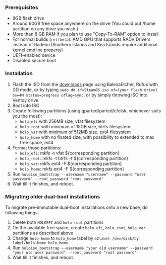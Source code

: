 ### Prerequisites

- 8GB flash drive
- Around 60GB free space anywhere on the drive (You could put /home partition on any drive you wish.)
- More than 8 GB RAM if you plan to use "Copy-To-RAM" option to install
- For normal builds (`rel/beta`): AMD GPU that supports RADV Drivers instead of Radeon (Southern Islands and Sea Islands require additional kernel cmdline property)
- UEFI-enabled device
- Disabled secure boot

### Installation

1. Flash the ISO from the [downloads](downloads.md) page using BalenaEtcher, Rufus with DD mode, or by typing `sudo dd if=SteamOS.iso of=(your flash drive) bs=4M status=progress oflag=sync`, or by simply throwing ISO into Ventoy drive
2. Boot into ISO
3. Create following partitions (using gparted/parted/cfdisk, whichever suits you the most):
    - `holo_efi` with 256MB size, vfat filesystem
    - `holo_root` with minimum of 15GB size, btrfs filesystem
    - `holo_var` with minimum of 512MB size, ext4 filesystem
    - `holo_home` with no fixated size, with possibility to extended to max free space, ext4
4. Format those partitions:
    - `holo_efi`: mkfs -t vfat ${corresponding partition}
    - `holo_root`: mkfs -t btrfs -f ${corresponding partition}
    - `holo_var`: mkfs.ext4 -F ${corresponding partition}
    - `holo_home`: mkfs.ext4 -F ${corresponding partition}
5. Run `holoiso_bootstrap --username "username" --password "user password" --root_password "root password"`
6. Wait till it finishes, and reboot. 

### Migrating older dual-boot installations
To migrate pre-immutable dual-boot installations onto a new base, do following things:

1. Delete both `HOLOEFI` and `holo-root` partitions
2. On the available free space, create `holo_efi`, `holo_root`, `holo_var` partitions as described above
3. Change `holo-home` to `holo_home` label by `e2label /dev/disk/by-label/holo-home holo_home`
4. Run `holoiso_bootstrap --username "your old username" --password "your old user password" --root_password "root password"`
5. Wait till it finishes, and reboot.